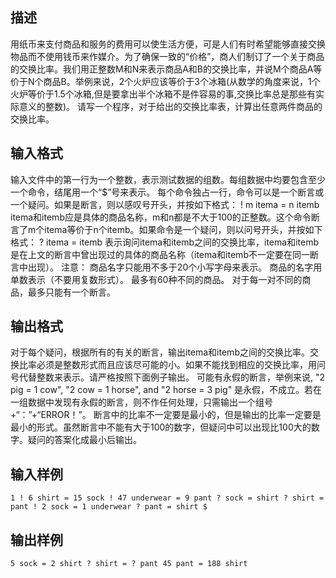 ## 描述

用纸币来支付商品和服务的费用可以使生活方便，可是人们有时希望能够直接交换物品而不使用钱币来作媒介。为了确保一致的“价格”，商人们制订了一个关于商品的交换比率。我们用正整数M和N来表示商品A和B的交换比率，并说M个商品A等价于N个商品B。举例来说，2个火炉应该等价于3个冰箱(从数学的角度来说，1个火炉等价于1.5个冰箱,但是要拿出半个冰箱不是件容易的事,交换比率总是那些有实际意义的整数)。 请写一个程序，对于给出的交换比率表，计算出任意两件商品的交换比率。 

## 输入格式

输入文件中的第一行为一个整数，表示测试数据的组数。每组数据中均要包含至少一个命令，结尾用一个“$”号来表示。 每个命令独占一行，命令可以是一个断言或一个疑问。如果是断言，则以感叹号开头，并按如下格式： ! m itema = n itemb itema和itemb应是具体的商品名称，m和n都是不大于100的正整数。这个命令断言了m个itema等价于n个itemb。如果命令是一个疑问，则以问号开头，并按如下格式： ? itema = itemb 表示询问itema和itemb之间的交换比率，itema和itemb是在上文的断言中曾出现过的具体的商品名称（itema和itemb不一定要在同一断言中出现）。 注意： 商品名字只能用不多于20个小写字母来表示。 商品的名字用单数表示（不要用复数形式）。 最多有60种不同的商品。 对于每一对不同的商品，最多只能有一个断言。 

## 输出格式

对于每个疑问，根据所有的有关的断言，输出itema和itemb之间的交换比率。交换比率必须是整数形式而且应该尽可能的小。如果不能找到相应的交换比率，用问号代替整数来表示。请严格按照下面例子输出。 可能有永假的断言，举例来说, "2 pig = 1 cow", "2 cow = 1 horse", and "2 horse = 3 pig" 是永假，不成立。若在一组数据中发现有永假的断言，则不作任何处理，只需输出一个组号+“：”+“ERROR！”。 断言中的比率不一定要是最小的，但是输出的比率一定要是最小的形式。虽然断言中不能有大于100的数字，但疑问中可以出现比100大的数字。疑问的答案化成最小后输出。 

## 输入样例

```plaintext
1 ! 6 shirt = 15 sock ! 47 underwear = 9 pant ? sock = shirt ? shirt = pant ! 2 sock = 1 underwear ? pant = shirt $ 
```

## 输出样例

```plaintext
5 sock = 2 shirt ? shirt = ? pant 45 pant = 188 shirt 
```



 



 

